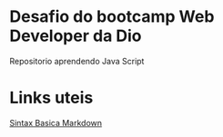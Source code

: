 # Desafio do bootcamp Web Developer da Dio
Repositorio aprendendo Java Script
# Links uteis
[Sintax Basica Markdown](https://www.markdownguide.org/)
